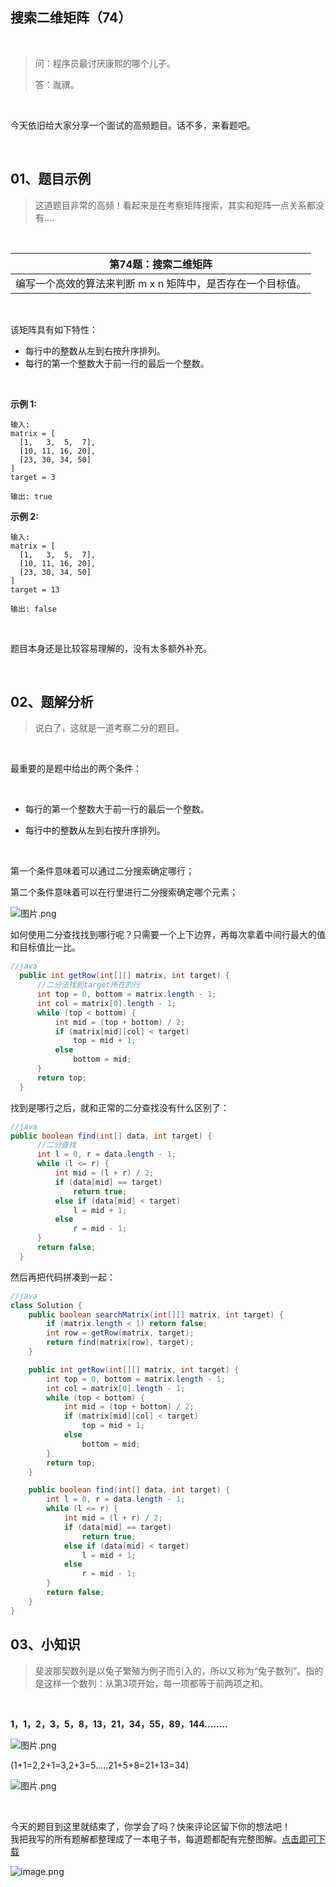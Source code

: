 ## 搜索二维矩阵（74）

<br/>

> 问：程序员最讨厌康熙的哪个儿子。
>
> 答：胤禩。

<br/>

今天依旧给大家分享一个面试的高频题目。话不多，来看题吧。

<br/>

## 01、题目示例

> 这道题目非常的高频！看起来是在考察矩阵搜索，其实和矩阵一点关系都没有....

<br/>

| 第74题：搜索二维矩阵                                        |
| ----------------------------------------------------------- |
| 编写一个高效的算法来判断 m x n 矩阵中，是否存在一个目标值。 |

<br/>

该矩阵具有如下特性：

- 每行中的整数从左到右按升序排列。
- 每行的第一个整数大于前一行的最后一个整数。

<br/>

**示例 1:**

```
输入:
matrix = [
  [1,   3,  5,  7],
  [10, 11, 16, 20],
  [23, 30, 34, 50]
]
target = 3

输出: true
```

**示例 2:**

```
输入:
matrix = [
  [1,   3,  5,  7],
  [10, 11, 16, 20],
  [23, 30, 34, 50]
]
target = 13

输出: false
```

<br/>

题目本身还是比较容易理解的，没有太多额外补充。

<br/>

## 02、题解分析

>说白了，这就是一道考察二分的题目。

<br/>

最重要的是题中给出的两个条件：

<br/>

- 每行的第一个整数大于前一行的最后一个整数。

- 每行中的整数从左到右按升序排列。

  <br/>

第一个条件意味着可以通过二分搜索确定哪行；

第二个条件意味着可以在行里进行二分搜索确定哪个元素；

![图片.png](https://pic.leetcode-cn.com/15dfb1a07a7107e0b3b64eae4a5066eccb44111a6fda623666616ab0d6a332e5-%E5%9B%BE%E7%89%87.png)

如何使用二分查找找到哪行呢？只需要一个上下边界，再每次拿着中间行最大的值和目标值比一比。

```java
//java
  public int getRow(int[][] matrix, int target) {
      //二分法找到target所在的行  
      int top = 0, bottom = matrix.length - 1;
      int col = matrix[0].length - 1;
      while (top < bottom) {
          int mid = (top + bottom) / 2;
          if (matrix[mid][col] < target)
              top = mid + 1;
          else
              bottom = mid;
      }
      return top;
  }
```

找到是哪行之后，就和正常的二分查找没有什么区别了：

```java
//java
public boolean find(int[] data, int target) {
      //二分查找
      int l = 0, r = data.length - 1;
      while (l <= r) {
          int mid = (l + r) / 2;
          if (data[mid] == target)
              return true;
          else if (data[mid] < target)
              l = mid + 1;
          else
              r = mid - 1;
      }
      return false;
  }
```

然后再把代码拼凑到一起：

```java
//java
class Solution {
    public boolean searchMatrix(int[][] matrix, int target) {
        if (matrix.length < 1) return false;
        int row = getRow(matrix, target);
        return find(matrix[row], target);
    }

    public int getRow(int[][] matrix, int target) {
        int top = 0, bottom = matrix.length - 1;
        int col = matrix[0].length - 1;
        while (top < bottom) {
            int mid = (top + bottom) / 2;
            if (matrix[mid][col] < target)
                top = mid + 1;
            else
                bottom = mid;
        }
        return top;
    }

    public boolean find(int[] data, int target) {
        int l = 0, r = data.length - 1;
        while (l <= r) {
            int mid = (l + r) / 2;
            if (data[mid] == target)
                return true;
            else if (data[mid] < target)
                l = mid + 1;
            else
                r = mid - 1;
        }
        return false;
    }
}
```

## 03、小知识

> 斐波那契数列是以兔子繁殖为例子而引入的，所以又称为“兔子数列”。指的是这样一个数列：从第3项开始，每一项都等于前两项之和。

<br/>

**1，1，2，3，5，8，13，21，34，55，89，144........**

![图片.png](https://pic.leetcode-cn.com/36df35962ee67cc0e48ea929dcceed6136e0aef6f33cc06327a0d44497b9edb8-%E5%9B%BE%E7%89%87.png)

(1+1=2,2+1=3,2+3=5.....21+5+8=21+13=34)

![图片.png](https://pic.leetcode-cn.com/6e1ae1640294e1293006d6080ffb0ce97bf57d2864db339fca8c863ded1912dd-%E5%9B%BE%E7%89%87.png)

<br/>

今天的题目到这里就结束了，你学会了吗？快来评论区留下你的想法吧！
<br/>
我把我写的所有题解都整理成了一本电子书，每道题都配有完整图解。[点击即可下载](https://www.geekxh.com/0.0.%E5%AD%A6%E4%B9%A0%E9%A1%BB%E7%9F%A5/03.html?6OLy)

![image.png](https://pic.leetcode-cn.com/5d44f35119a1f7eb79bf7546a731ac9a9b945b02531c086f26d4a8c7fc7bd5a8-image.png)
